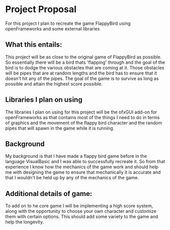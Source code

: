 # Project Proposal
For this project I plan to recreate the game FlappyBird using openFrameworks and some external libraries

## What this entails:
This project will be as close to the original game of FlappyBird as possible. So essentially there will be a bird thats 'flapping' through and the goal of the bird is to dodge the various obstacles that are coming at it. Those obstacles will be pipes that are at random lengths and the bird has to ensure that it doesn't hit any of the pipes. The goal of the game is to survive as long as possible and attain the highest score possible.

## Libraries I plan on using
The libraries I plan on using for this project will be the ofxGUI add-on for openFrameworks as that contains most of the things I need to do in terms of graphics and the movement of the flappy bird character and the random pipes that will spawn in the game while it is running.

## Background
My background is that I have made a flappy bird game before in the language VisualBasic and I was able to successfully recreate it. So from that experience I know how the mechanics of the game work and should help me with designing the game to ensure that mechanically it is accurate and that I wouldn't be held up by any of the mechanics of the game.

## Additional details of game:
To add on to he core game I will be implementing a high score system, along with the opportunity to choose your own character and customize them with certain options. This should add some variety to the game and help the longevity.
